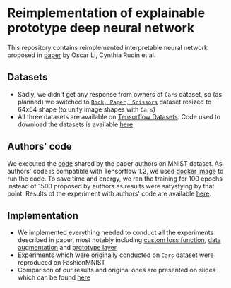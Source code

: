 # Reimplementation of explainable prototype deep neural network

This repository contains reimplemented interpretable neural network proposed in
[paper](https://arxiv.org/pdf/1710.04806.pdf) by Oscar Li, Cynthia Rudin et al.

## Datasets

* Sadly, we didn't get any response from owners of `Cars` dataset, so (as planned) we switched
to [`Rock, Paper, Scissors`](https://www.tensorflow.org/datasets/catalog/rock_paper_scissors)
dataset resized to 64x64 shape (to unify image shapes with `Cars`)
* All three datasets are available on [Tensorflow Datasets](https://www.tensorflow.org/datasets/).
Code used to download the datasets is available [here](https://github.com/happyberry/prototype-nn/blob/main/src/data/dataset_loader.py#L8)

## Authors' code
We executed the [code](https://github.com/OscarcarLi/PrototypeDL) shared by the paper authors on MNIST dataset.
As authors' code is compatible with Tensorflow 1.2, we used [docker image](https://hub.docker.com/layers/tensorflow/tensorflow/1.2.1-py3/images/sha256-04d55504c9985152ba62c7ce1e208a212a98bd0debbd34888b65e556f8a37b65?context=explore) to run the code.
To save time and energy, we ran the training for 100 epochs instead of 1500 proposed by authors as results were
satysfying by that point. Results of the experiment with authors' code are available [here](https://github.com/happyberry/prototype-nn/tree/main/authors_code_results).

## Implementation

* We implemented everything needed to conduct all the experiments described in paper, most notably including
[custom loss function](https://github.com/happyberry/prototype-nn/blob/main/src/losses/prototype_network_loss.py),
[data augmentation](https://github.com/happyberry/prototype-nn/blob/main/src/data/preprocessing.py) and 
[prototype layer](https://github.com/happyberry/prototype-nn/blob/main/src/layers/prototype_layer.py)
* Experiments which were originally conducted on `Cars` dataset were reproduced on FashionMNIST
* Comparison of our results and original ones are presented on slides which can be found [here](https://github.com/happyberry/prototype-nn/blob/main/presentation.pdf)